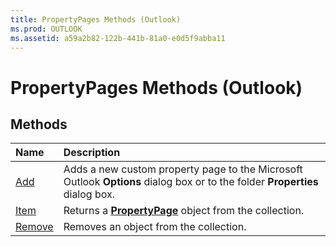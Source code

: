 ```yaml
---
title: PropertyPages Methods (Outlook)
ms.prod: OUTLOOK
ms.assetid: a59a2b82-122b-441b-81a0-e0d5f9abba11
---
```



# PropertyPages Methods (Outlook)

## Methods



|**Name**|**Description**|
|:-----|:-----|
|[Add](propertypages-add-method-outlook.md)|Adds a new custom property page to the Microsoft Outlook **Options** dialog box or to the folder **Properties** dialog box.|
|[Item](propertypages-item-method-outlook.md)|Returns a  **[PropertyPage](propertypage-object-outlook.md)** object from the collection.|
|[Remove](propertypages-remove-method-outlook.md)|Removes an object from the collection.|

